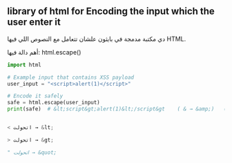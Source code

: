 ## library of html for Encoding the input which the user enter it 

دي مكتبة مدمجة في بايثون علشان تتعامل مع النصوص اللي فيها HTML.

أهم دالة فيها: html.escape()



```  python
import html

# Example input that contains XSS payload
user_input = "<script>alert(1)</script>"

# Encode it safely
safe = html.escape(user_input)
print(safe)  # &lt;script&gt;alert(1)&lt;/script&gt    ( & → &amp;)   (  > → &gt;  )   ( < → &lt; )


< اتحولت → &lt;

> اتحولت → &gt;

" اتحولت → &quot;
